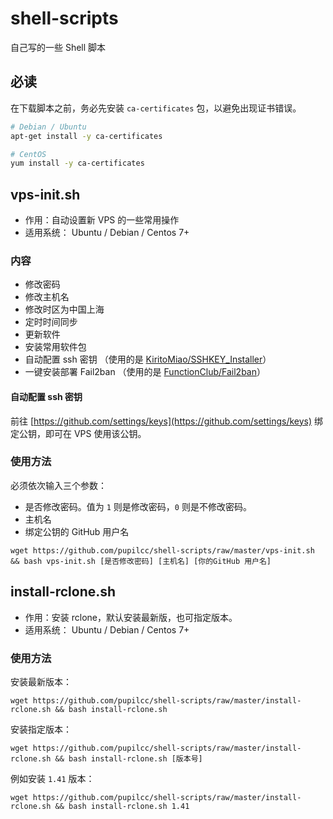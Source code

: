 # shell-scripts

自己写的一些 Shell 脚本

## 必读

在下载脚本之前，务必先安装 `ca-certificates` 包，以避免出现证书错误。

```bash
# Debian / Ubuntu
apt-get install -y ca-certificates

# CentOS
yum install -y ca-certificates
```

## vps-init.sh

* 作用：自动设置新 VPS 的一些常用操作
* 适用系统： Ubuntu / Debian / Centos 7+

### 内容

* 修改密码
* 修改主机名
* 修改时区为中国上海
* 定时时间同步
* 更新软件
* 安装常用软件包
* 自动配置 ssh 密钥 （使用的是 [KiritoMiao/SSHKEY_Installer](https://github.com/KiritoMiao/SSHKEY_Installer)）
* 一键安装部署 Fail2ban （使用的是 [FunctionClub/Fail2ban](https://github.com/FunctionClub/Fail2ban/)）

#### 自动配置 ssh 密钥

前往 [https://github.com/settings/keys](https://github.com/settings/keys) 绑定公钥，即可在 VPS 使用该公钥。

### 使用方法

必须依次输入三个参数：

* 是否修改密码。值为 `1` 则是修改密码，`0` 则是不修改密码。
* 主机名
* 绑定公钥的 GitHub 用户名

`wget https://github.com/pupilcc/shell-scripts/raw/master/vps-init.sh && bash vps-init.sh [是否修改密码] [主机名] [你的GitHub 用户名]`

## install-rclone.sh

* 作用：安装 rclone，默认安装最新版，也可指定版本。
* 适用系统： Ubuntu / Debian / Centos 7+

### 使用方法

安装最新版本：

`wget https://github.com/pupilcc/shell-scripts/raw/master/install-rclone.sh && bash install-rclone.sh`

安装指定版本：

`wget https://github.com/pupilcc/shell-scripts/raw/master/install-rclone.sh && bash install-rclone.sh [版本号]`

例如安装 `1.41` 版本：

`wget https://github.com/pupilcc/shell-scripts/raw/master/install-rclone.sh && bash install-rclone.sh 1.41`